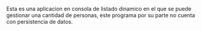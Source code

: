 Esta es una aplicacion en consola de listado dinamico en el que se puede gestionar una cantidad de personas, este programa por su parte no cuenta con persistencia de datos.
